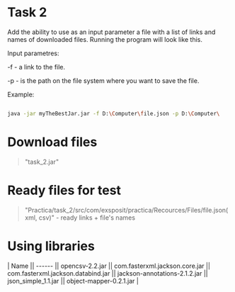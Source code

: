 # Task 2

Add the ability to use as an input parameter a file with a list of links and names of downloaded files.
Running the program will look like this.

Input parametres:


-f - a link to the file.

-p - is the path on the file system where you want to save the file.



Example:

```sh

java -jar myTheBestJar.jar -f D:\Computer\file.json -p D:\Computer\

```


# Download files 
>"task_2.jar"

# Ready files for test
>"Practica/task_2/src/com/exsposit/practica/Recources/Files/file.json(xml, csv)" - ready links + file's names



# Using libraries
| Name || ------ || opencsv-2.2.jar || com.fasterxml.jackson.core.jar || com.fasterxml.jackson.databind.jar || jackson-annotations-2.1.2.jar || json_simple_1.1.jar || object-mapper-0.2.1.jar |
